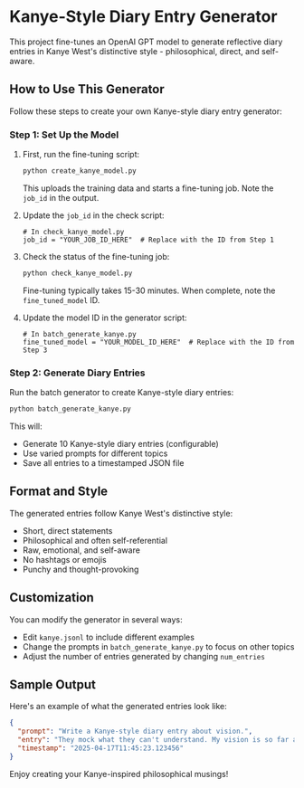 # Kanye-Style Diary Entry Generator

This project fine-tunes an OpenAI GPT model to generate reflective diary entries in Kanye West's distinctive style - philosophical, direct, and self-aware.

## How to Use This Generator

Follow these steps to create your own Kanye-style diary entry generator:

### Step 1: Set Up the Model

1. First, run the fine-tuning script:
   ```bash
   python create_kanye_model.py
   ```
   This uploads the training data and starts a fine-tuning job. Note the `job_id` in the output.

2. Update the `job_id` in the check script:
   ```
   # In check_kanye_model.py
   job_id = "YOUR_JOB_ID_HERE"  # Replace with the ID from Step 1
   ```

3. Check the status of the fine-tuning job:
   ```bash
   python check_kanye_model.py
   ```
   Fine-tuning typically takes 15-30 minutes. When complete, note the `fine_tuned_model` ID.

4. Update the model ID in the generator script:
   ```
   # In batch_generate_kanye.py
   fine_tuned_model = "YOUR_MODEL_ID_HERE"  # Replace with the ID from Step 3
   ```

### Step 2: Generate Diary Entries

Run the batch generator to create Kanye-style diary entries:
```bash
python batch_generate_kanye.py
```

This will:
- Generate 10 Kanye-style diary entries (configurable)
- Use varied prompts for different topics
- Save all entries to a timestamped JSON file

## Format and Style

The generated entries follow Kanye West's distinctive style:
- Short, direct statements
- Philosophical and often self-referential
- Raw, emotional, and self-aware
- No hashtags or emojis
- Punchy and thought-provoking

## Customization

You can modify the generator in several ways:
- Edit `kanye.jsonl` to include different examples
- Change the prompts in `batch_generate_kanye.py` to focus on other topics
- Adjust the number of entries generated by changing `num_entries`

## Sample Output

Here's an example of what the generated entries look like:

```json
{
  "prompt": "Write a Kanye-style diary entry about vision.",
  "entry": "They mock what they can't understand. My vision is so far ahead, people think it's fiction. But today's fiction is tomorrow's reality. I don't see walls, only doors waiting to be kicked open.",
  "timestamp": "2025-04-17T11:45:23.123456"
}
```

Enjoy creating your Kanye-inspired philosophical musings! 